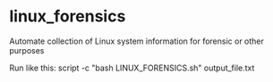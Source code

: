 # linux_forensics
Automate collection of Linux system information for forensic or other purposes

Run like this:  script -c "bash LINUX_FORENSICS.sh" output_file.txt
